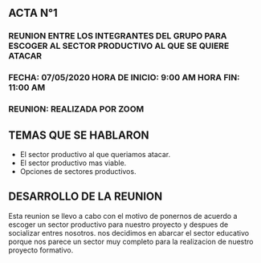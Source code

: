 ##		**ACTA N°1**

### REUNION ENTRE LOS INTEGRANTES DEL GRUPO PARA ESCOGER AL SECTOR PRODUCTIVO AL QUE SE QUIERE ATACAR

### FECHA: 07/05/2020  HORA DE INICIO: 9:00 AM  HORA FIN: 11:00 AM

### REUNION: REALIZADA POR ZOOM 

## **TEMAS QUE SE HABLARON**
- El sector productivo al que queriamos atacar.
- El sector productivo mas viable.
- Opciones de sectores productivos.

## **DESARROLLO DE LA REUNION**

Esta reunion se llevo a cabo con el motivo de ponernos de acuerdo a escoger un sector productivo para nuestro proyecto y despues de socializar entres nosotros. nos decidimos en abarcar el sector educativo porque nos parece un sector muy completo para la realizacion de nuestro proyecto formativo.